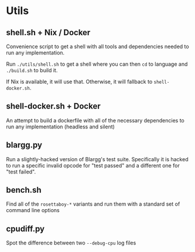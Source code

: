 Utils
=====

shell.sh + Nix / Docker
-----------------------
Convenience script to get a shell with all tools and dependencies needed to run any implementation.

Run `./utils/shell.sh` to get a shell where you can then `cd` to language and `./build.sh` to build it.

If Nix is available, it will use that. Otherwise, it will fallback to `shell-docker.sh`.


shell-docker.sh + Docker
------------------------
An attempt to build a dockerfile with all of the necessary
dependencies to run any implementation (headless and silent)


blargg.py
---------
Run a slightly-hacked version of Blargg's test suite. Specifically
it is hacked to run a specific invalid opcode for "test passed" and
a different one for "test failed".


bench.sh
--------
Find all of the `rosettaboy-*` variants and run them with a standard set
of command line options


cpudiff.py
----------
Spot the difference between two `--debug-cpu` log files
